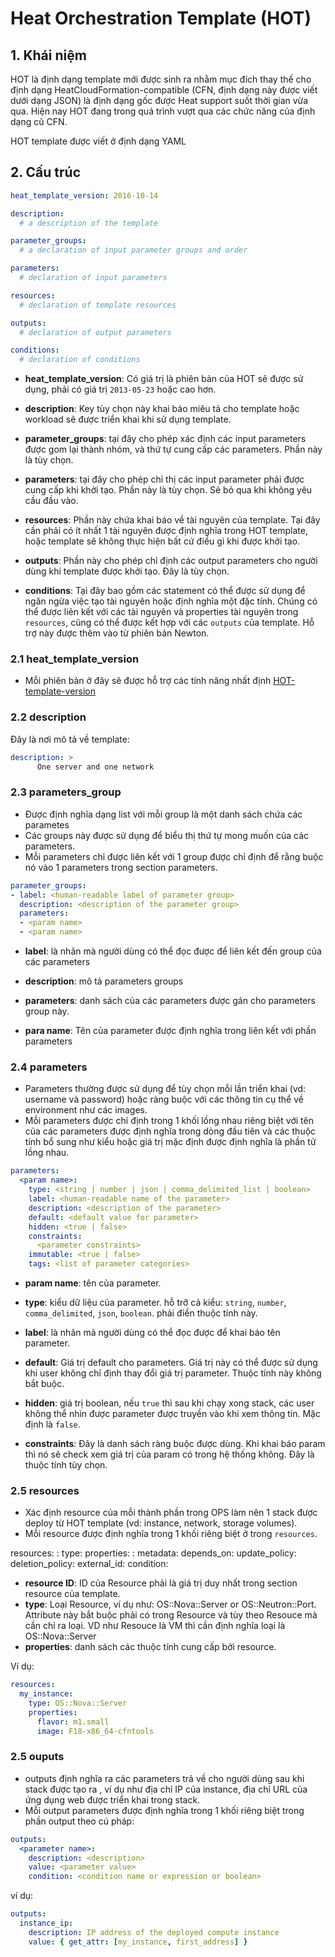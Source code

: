 # Heat Orchestration Template (HOT)

## 1. Khái niệm 

HOT là định dạng template mới được sinh ra nhằm mục đích thay thế cho định dạng HeatCloudFormation-compatible (CFN, định dạng này được viết dưới dạng JSON) là định dạng gốc được Heat support suốt thời gian vừa qua. Hiện nay HOT đang trong quá trình vượt qua các chức năng của định dạng cũ CFN.

HOT template được viết ở định dạng YAML

## 2. Cấu trúc

```yml
heat_template_version: 2016-10-14

description:
  # a description of the template

parameter_groups:
  # a declaration of input parameter groups and order

parameters:
  # declaration of input parameters

resources:
  # declaration of template resources

outputs:
  # declaration of output parameters

conditions:
  # declaration of conditions
```

- **heat_template_version**: Có giá trị là phiên bản của HOT sẽ được sử dụng, phải có giá trị `2013-05-23` hoặc cao hơn.

- **description**: Key tùy chọn này khai báo miêu tả cho template hoặc workload sẽ được triển khai khi sử dụng template.

- **parameter_groups**: tại đây cho phép xác định các input parameters được gom lại thành nhóm, và thứ tự cung cấp các parameters. Phần này là tùy chọn.

- **parameters**: tại đây cho phép chỉ thị các input parameter phải được cung cấp khi khởi tạo. Phần này là tùy chọn. Sẽ bỏ qua khi không yêu cầu đầu vào.

- **resources**: Phần này chứa khai báo về tài nguyên của template. Tại đây cần phải có ít nhất 1 tài nguyên được định nghĩa trong HOT template, hoặc template sẽ không thực hiện bất cứ điều gì khi được khởi tạo.

- **outputs**: Phần này cho phép chỉ định các output parameters cho người dùng khi template được khởi tạo. Đây là tùy chọn.

- **conditions**: Tại đây bao gồm các statement có thể được sử dụng để ngăn ngừa việc tạo tài nguyên hoặc định nghĩa một đặc tính. Chúng có thể được liên kết với các tài nguyên và properties tài nguyên trong `resources`, cũng có thể được kết hợp với các `outputs` của template. Hỗ trợ này được thêm vào từ phiên bản Newton.


### 2.1 heat_template_version

- Mỗi phiên bản ở đây sẽ được hỗ trợ các tính năng nhất định
[HOT-template-version](https://docs.openstack.org/heat/latest/template_guide/hot_spec.html#heat-template-version)

### 2.2 description

Đây là nơi mô tả về template:
```yaml
description: >
      One server and one network
```

### 2.3 parameters_group

- Được định nghĩa dạng list với mỗi group là một danh sách chứa các parametes
- Các groups này được sử dụng để biểu thị thứ tự mong muốn của các parameters.
- Mỗi parameters chỉ được liên kết với 1 group được chỉ định để rằng buộc nó vào 1 parameters trong section parameters.

```yaml
parameter_groups:
- label: <human-readable label of parameter group>
  description: <description of the parameter group>
  parameters:
  - <param name>
  - <param name>
```

- **label**: là nhãn mà người dùng có thể đọc được để liên kết đến group của các parameters

- **description**: mô tả parameters groups

- **parameters**: danh sách của các parameters được gán cho parameters group này.

- **para name**: Tên của parameter được định nghĩa trong liên kết với phần parameters


### 2.4 parameters

- Parameters thường được sử dụng để tùy chọn mỗi lần triển khai (vd: username và password) hoặc ràng buộc với các thông tin cụ thể về environment như các images.
- Mỗi parameters được chỉ định trong 1 khối lồng nhau riêng biệt với tên của các parameters được định nghĩa trong dòng đầu tiên và các thuộc tính bổ sung như kiểu hoặc giá trị mặc định được định nghĩa là phần tử lồng nhau.
```yaml
parameters:
  <param name>:
    type: <string | number | json | comma_delimited_list | boolean>
    label: <human-readable name of the parameter>
    description: <description of the parameter>
    default: <default value for parameter>
    hidden: <true | false>
    constraints:
      <parameter constraints>
    immutable: <true | false>
    tags: <list of parameter categories>
```

- **param name**: tên của parameter.

- **type**: kiểu dữ liệu của parameter. hỗ trỡ cả kiểu: `string`, `number`, `comma_delimited`, `json`, `boolean`. phải điền thuộc tính này.

- **label**: là nhãn mà người dùng có thể đọc được để khai báo tên parameter.

- **default**: Giá trị default cho parameters. Giá trị này có thể được sử dụng khi user không chỉ định thay đổi giá trị parameter. Thuộc tính này không bắt buộc.

- **hidden**: giá trị boolean, nếu `true` thì sau khi chạy xong stack, các user không thể nhìn được parameter được truyền vào khi xem thông tin. Mặc định là `false`.

- **constraints**: Đây là danh sách ràng buộc được dùng. Khi khai báo param thì nó sẽ check xem giá trị của param có trong hệ thống không. Đây là thuộc tính tùy chọn.

### 2.5 resources
- Xác định resource của mỗi thành phần trong OPS làm nên 1 stack được deploy từ HOT template (vd: instance, network, storage volumes).
- Mỗi resource được định nghĩa trong 1 khối riêng biệt ở trong `resources`.

resources:
  <resource ID>:
    type: <resource type>
    properties:
      <property name>: <property value>
    metadata:
      <resource specific metadata>
    depends_on: <resource ID or list of ID>
    update_policy: <update policy>
    deletion_policy: <deletion policy>
    external_id: <external resource ID>
    condition: <condition name or expression or boolean>

- **resource ID**: ID của Resource phải là giá trị duy nhất trong section resource của template.
- **type**: Loại Resource, ví dụ như: OS::Nova::Server or OS::Neutron::Port. Attribute này bắt buộc phải có trong Resource và tùy theo Resouce mà cần chỉ ra loại. VD như Resouce là VM thì cần định nghĩa loại là OS::Nova::Server
- **properties**: danh sách các thuộc tính cung cấp bởi resource.

Ví dụ:
```yaml
resources:
  my_instance:
    type: OS::Nova::Server
    properties:
      flavor: m1.small
      image: F18-x86_64-cfntools
```

### 2.5 ouputs
- outputs định nghĩa ra các parameters trả về cho người dùng sau khi stack được tạo ra , ví dụ như địa chỉ IP của instance, địa chỉ URL của ứng dụng web được triển khai trong stack.
- Mỗi output parameters được định nghĩa trong 1 khối riêng biệt trong phần output theo cú pháp:
```yaml
outputs:
  <parameter name>:
    description: <description>
    value: <parameter value>
    condition: <condition name or expression or boolean>
```

ví dụ: 
```yaml
outputs:
  instance_ip:
    description: IP address of the deployed compute instance
    value: { get_attr: [my_instance, first_address] }
```

